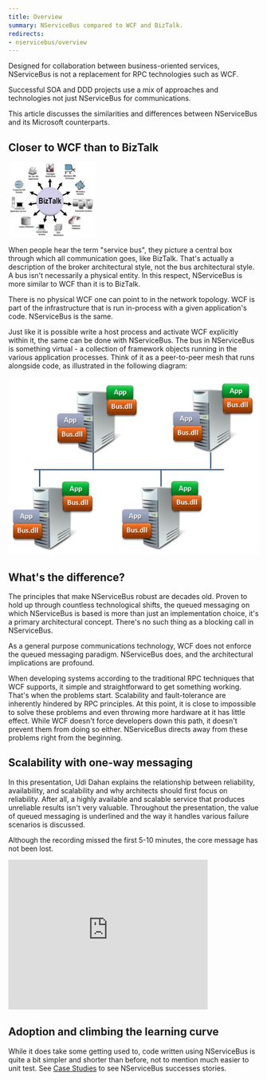 ```yaml
---
title: Overview
summary: NServiceBus compared to WCF and BizTalk.
redirects:
- nservicebus/overview
---
```


Designed for collaboration between business-oriented services, NServiceBus is not a replacement for RPC technologies such as WCF.

Successful SOA and DDD projects use a mix of approaches and technologies not just NServiceBus for communications.

This article discusses the similarities and differences between NServiceBus and its Microsoft counterparts.


## Closer to WCF than to BizTalk

![BizTalk](biztalk.jpg)

When people hear the term "service bus", they picture a central box through which all communication goes, like BizTalk. That's actually a description of the broker architectural style, not the bus architectural style. A bus isn't necessarily a physical entity. In this respect, NServiceBus is more similar to WCF than it is to BizTalk.

There is no physical WCF one can point to in the network topology. WCF is part of the infrastructure that is run in-process with a given application's code. NServiceBus is the same.

Just like it is possible write a host process and activate WCF explicitly within it, the same can be done with NServiceBus. The bus in NServiceBus is something virtual - a collection of framework objects running in the various application processes. Think of it as a peer-to-peer mesh that runs alongside code, as illustrated in the following diagram:

![deployment topology](deployment-topology.jpg)


## What's the difference?

The principles that make NServiceBus robust are decades old. Proven to hold up through countless technological shifts, the queued messaging on which NServiceBus is based is more than just an implementation choice, it's a primary architectural concept. There's no such thing as a blocking call in NServiceBus.

As a general purpose communications technology, WCF does not enforce the queued messaging paradigm. NServiceBus does, and the architectural implications are profound.

When developing systems according to the traditional RPC techniques that WCF supports, it simple and straightforward to get something working. That's when the problems start. Scalability and fault-tolerance are inherently hindered by RPC principles. At this point, it is close to impossible to solve these problems and even throwing more hardware at it has little effect. While WCF doesn't force developers down this path, it doesn't prevent them from doing so either. NServiceBus directs away from these problems right from the beginning.


## Scalability with one-way messaging

In this presentation, Udi Dahan explains the relationship between reliability, availability, and scalability and why architects should first focus on reliability. After all, a highly available and scalable service that produces unreliable results isn't very valuable. Throughout the presentation, the value of queued messaging is underlined and the way it handles various failure scenarios is discussed.

Although the recording missed the first 5-10 minutes, the core message has not been lost.

<iframe allowfullscreen frameborder="0" height="300" mozallowfullscreen src="https://player.vimeo.com/video/6222577" webkitallowfullscreen width="400"></iframe>


## Adoption and climbing the learning curve

While it does take some getting used to, code written using NServiceBus is quite a bit simpler and shorter than before, not to mention much easier to unit test. See [Case Studies](http://particular.net/casestudies) to see NServiceBus successes stories.